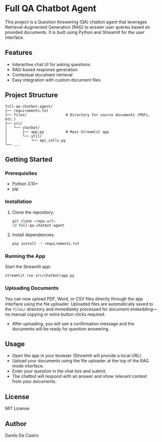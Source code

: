 # Full QA Chatbot Agent

This project is a Question Answering (QA) chatbot agent that leverages Retrieval-Augmented Generation (RAG) to answer user queries based on provided documents. It is built using Python and Streamlit for the user interface.

## Features
- Interactive chat UI for asking questions
- RAG-based response generation
- Contextual document retrieval
- Easy integration with custom document files

## Project Structure
```
full-qa-chatbot-agent/
├── requirements.txt
├── files/                  # Directory for source documents (PDFs, etc.)
├── src/
│   └── chatbot/
│       ├── app.py          # Main Streamlit app
│       └── util/
│           └── api_calls.py
└── ...
```

## Getting Started

### Prerequisites
- Python 3.10+
- pip

### Installation
1. Clone the repository:
   ```bash
   git clone <repo-url>
   cd full-qa-chatbot-agent
   ```
2. Install dependencies:
   ```bash
   pip install -r requirements.txt
   ```

### Running the App
Start the Streamlit app:
```bash
streamlit run src/chatbot/app.py
```

### Uploading Documents
You can now upload PDF, Word, or CSV files directly through the app interface using the file uploader. Uploaded files are automatically saved to the `files/` directory and immediately processed for document embedding—no manual copying or extra button clicks required.

- After uploading, you will see a confirmation message and the documents will be ready for question answering.

## Usage
- Open the app in your browser (Streamlit will provide a local URL).
- Upload your documents using the file uploader at the top of the RAG mode interface.
- Enter your question in the chat box and submit.
- The chatbot will respond with an answer and show relevant context from your documents.

## License
MIT License

## Author
Danilo De Castro
